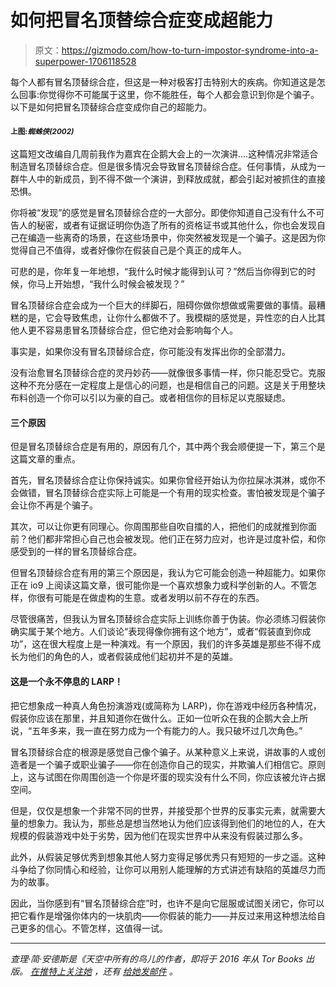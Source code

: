 # 如何把冒名顶替综合症变成超能力

> 原文：<https://gizmodo.com/how-to-turn-impostor-syndrome-into-a-superpower-1706118528>

每个人都有冒名顶替综合症，但这是一种对极客打击特别大的疾病。你知道这是怎么回事:你觉得你不可能属于这里，你不能胜任，每个人都会意识到你是个骗子。以下是如何把冒名顶替综合症变成你自己的超能力。



#### <small>上图:*蜘蛛侠(2002)*</small>

这篇短文改编自几周前我作为嘉宾在企鹅大会上的一次演讲....这种情况非常适合制造冒名顶替综合症。但是很多情况会导致冒名顶替综合症。任何事情，从成为一群牛人中的新成员，到不得不做一个演讲，到释放成就，都会引起对被抓住的直接恐惧。

你将被“发现”的感觉是冒名顶替综合症的一大部分。即使你知道自己没有什么不可告人的秘密，或者有证据证明你伪造了所有的资格证书或其他什么，你也会发现自己在编造一些离奇的场景，在这些场景中，你突然被发现是一个骗子。这是因为你觉得自己不值得，或者好像你在假装自己是个真正的成年人。

可悲的是，你年复一年地想，“我什么时候才能得到认可？”然后当你得到它的时候，你马上开始想，“我什么时候会被发现？”

冒名顶替综合症会成为一个巨大的绊脚石，阻碍你做你想做或需要做的事情。最糟糕的是，它会导致焦虑，让你什么都做不了。我模糊的感觉是，异性恋的白人比其他人更不容易患冒名顶替综合症，但它绝对会影响每个人。

事实是，如果你没有冒名顶替综合症，你可能没有发挥出你的全部潜力。

没有治愈冒名顶替综合症的灵丹妙药——就像很多事情一样，你只能忍受它。克服这种不充分感在一定程度上是信心的问题，也是相信自己的问题。这是关于用整块布料创造一个你可以引以为豪的自己。或者相信你的目标足以克服疑虑。

#### 三个原因

但是冒名顶替综合症是有用的，原因有几个，其中两个我会顺便提一下，第三个是这篇文章的重点。

首先，冒名顶替综合症让你保持诚实。如果你曾经开始认为你拉屎冰淇淋，或你不会做错，冒名顶替综合症实际上可能是一个有用的现实检查。害怕被发现是个骗子会让你不再是个骗子。

其次，可以让你更有同理心。你周围那些自吹自擂的人，把他们的成就推到你面前？他们都非常担心自己也会被发现。他们正在努力应对，也许是过度补偿，和你感受到的一样的冒名顶替综合症。

但冒名顶替综合症有用的第三个原因是，我认为它可能会创造一种超能力。如果你正在 io9 上阅读这篇文章，很可能你是一个喜欢想象力或科学创新的人。不管怎样，你很有可能是在做虚构的生意。或者发明以前不存在的东西。

尽管很痛苦，但我认为冒名顶替综合症实际上训练你善于伪装。你必须练习假装你确实属于某个地方。人们谈论“表现得像你拥有这个地方”，或者“假装直到你成功”，这在很大程度上是一种演戏。有一个原因，我们的许多英雄是那些不得不成长为他们的角色的人，或者假装成他们起初并不是的英雄。

#### 这是一个永不停息的 LARP！

把它想象成一种真人角色扮演游戏(或简称为 LARP)，你在游戏中经历各种情况，假装你应该在那里，并且知道你在做什么。正如一位听众在我的企鹅大会上所说，“五年多来，我一直在努力成为一个有能力的人。我只破坏过几次角色。”

冒名顶替综合症的根源是感觉自己像个骗子。从某种意义上来说，讲故事的人或创造者是一个骗子或职业骗子——你在创造你自己的现实，并欺骗人们相信它。原则上，这与试图在你周围创造一个你是坏蛋的现实没有什么不同，你应该被允许占据空间。

但是，仅仅是想象一个非常不同的世界，并接受那个世界的反事实元素，就需要大量的想象力。我认为，那些总是想当然地认为他们应该得到他们的地位的人，在大规模的假装游戏中处于劣势，因为他们在现实世界中从来没有假装过那么多。

此外，从假装足够优秀到想象其他人努力变得足够优秀只有短短的一步之遥。这种斗争给了你同情心和经验，让你可以用别人能理解的方式讲述有缺陷的英雄尽力而为的故事。

因此，当你感到有“冒名顶替综合症”时，也许不是向它屈服或试图关闭它，你可以把它看作是增强你体内的一块肌肉——你假装的能力——并反过来用这种想法给自己更多的信心。不管怎样，这值得一试。

* * *

*查理·简·安德斯是《天空中所有的鸟儿*[](http://www.amazon.com/All-Birds-Charlie-Jane-Anders/dp/0765379945?asc_campaign=InlineText&asc_refurl=https://gizmodo.com/how-to-turn-impostor-syndrome-into-a-superpower-1706118528&asc_source=&tag=kinjagizmodolink-20)**的作者，即将于 2016 年从 Tor Books 出版。* [*在推特上关注她*](https://twitter.com/charliejane) *，还有* [*给她发邮件*](mailto:charliejane@io9.com) *。**